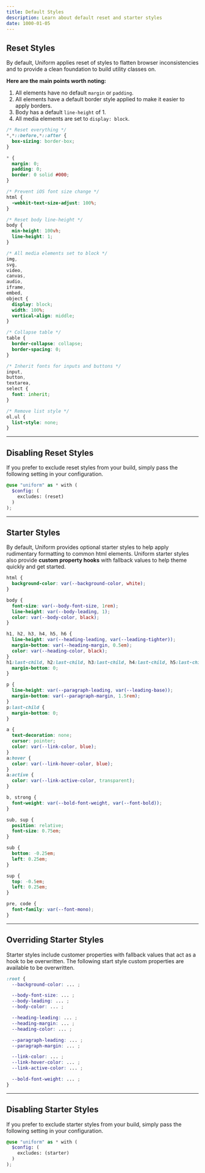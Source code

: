 ```yaml
---
title: Default Styles
description: Learn about default reset and starter styles
date: 1000-01-05
---
```



## Reset Styles

By default, Uniform applies reset of styles to flatten browser inconsistencies and to provide a clean foundation to build utility classes on.

**Here are the main points worth noting:**

1. All elements have no default `margin` or `padding`.
2. All elements have a default border style applied to make it easier to apply borders.
3. Body has a default `line-height` of 1.
4. All media elements are set to `display: block`.

```css
/* Reset everything */
*,*::before,*::after {
  box-sizing: border-box;
}

* {
  margin: 0;
  padding: 0;
  border: 0 solid #000;
}

/* Prevent iOS font size change */
html {
  -webkit-text-size-adjust: 100%;
}

/* Reset body line-height */
body {
  min-height: 100vh;
  line-height: 1;
}

/* All media elements set to block */
img,
svg,
video,
canvas,
audio,
iframe,
embed,
object {
  display: block;
  width: 100%;
  vertical-align: middle;
}

/* Collapse table */
table {
  border-collapse: collapse;
  border-spacing: 0;
}

/* Inherit fonts for inputs and buttons */
input,
button,
textarea,
select {
  font: inherit;
}

/* Remove list style */
ol,ul {
  list-style: none;
}
```

---

## Disabling Reset Styles

If you prefer to exclude reset styles from your build, simply pass the following setting in your configuration. 

```scss
@use "uniform" as * with (
  $config: (
    excludes: (reset)
  )
);
```

---


## Starter Styles

By default, Uniform provides optional starter styles to help apply rudimentary formatting to common html elements. Uniform starter styles also provide **custom property hooks** with fallback values to help theme quickly and get started.

```css
html {
  background-color: var(--background-color, white);
}

body {
  font-size: var(--body-font-size, 1rem);
  line-height: var(--body-leading, 1);
  color: var(--body-color, black);
}

h1, h2, h3, h4, h5, h6 {
  line-height: var(--heading-leading, var(--leading-tighter));
  margin-bottom: var(--heading-margin, 0.5em);
  color: var(--heading-color, black);
}
h1:last-child, h2:last-child, h3:last-child, h4:last-child, h5:last-child, h6:last-child {
  margin-bottom: 0;
}

p {
  line-height: var(--paragraph-leading, var(--leading-base));
  margin-bottom: var(--paragraph-margin, 1.5rem);
}
p:last-child {
  margin-bottom: 0;
}

a {
  text-decoration: none;
  cursor: pointer;
  color: var(--link-color, blue);
}
a:hover {
  color: var(--link-hover-color, blue);
}
a:active {
  color: var(--link-active-color, transparent);
}

b, strong {
  font-weight: var(--bold-font-weight, var(--font-bold));
}

sub, sup {
  position: relative;
  font-size: 0.75em;
}

sub {
  bottom: -0.25em;
  left: 0.25em;
}

sup {
  top: -0.5em;
  left: 0.25em;
}

pre, code {
  font-family: var(--font-mono);
}
```

---

## Overriding Starter Styles

Starter styles include customer properties with fallback values that act as a hook to be overwritten. The following start style custom properties are available to be overwritten.

```css
:root {
  --background-color: ... ;

  --body-font-size: ... ;
  --body-leading: ... ;
  --body-color: ... ;

  --heading-leading: ... ;
  --heading-margin: ... ;
  --heading-color: ... ;

  --paragraph-leading: ... ;
  --paragraph-margin: ... ;

  --link-color: ... ;
  --link-hover-color: ... ;
  --link-active-color: ... ;

  --bold-font-weight: ... ;
}
```

---

## Disabling Starter Styles

If you prefer to exclude starter styles from your build, simply pass the following setting in your configuration. 

```scss
@use "uniform" as * with (
  $config: (
    excludes: (starter)
  )
);
```
